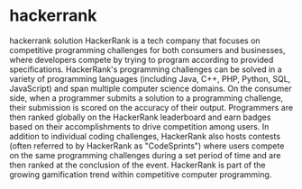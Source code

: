 # hackerrank
hackerrank solution
HackerRank is a tech company  that focuses on competitive programming challenges for both consumers and businesses, where developers compete by trying to program according to provided specifications.
HackerRank's programming challenges can be solved in a variety of programming languages (including Java, C++, PHP, Python, SQL, JavaScript) and span multiple computer science domains.
On the consumer side, when a programmer submits a solution to a programming challenge, their submission is scored on the accuracy of their output. 
Programmers are then ranked globally on the HackerRank leaderboard and earn badges based on their accomplishments to drive competition among users.
In addition to individual coding challenges, HackerRank also hosts contests (often referred to by HackerRank as "CodeSprints") where users compete on the same programming challenges during a set period of time and are then ranked at the conclusion of the event.
HackerRank is part of the growing gamification trend within competitive computer programming.
